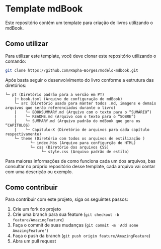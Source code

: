 # Template mdBook 

Este repositório contém um template para criação de livros utilizando o mdBook. 

## Como utilizar

Para utilizar este template, você deve clonar este repositório utilizando o comando:

```bash
git clone https://github.com/Rapha-Borges/modelo-mdbook.git
```

Após basta seguir o desenvolvimento do livro conforme a estrutura das diretórios:

```
└─ pt (Diretório padrão para a versão em PT)
    |─ book.toml (Arquivo de configuração do mdBook)
    └─ src (Diretório usado para manter todos .md, imagens e demais arquivos que serão referenciados durante o livro)
    |    └─ BOOKSUMMARY.md (Arquivo com o texto para o “SUMÁRIO”)
    |    └─ README.md (Arquivo com o texto para o “SOBRE”)
    |    └─ SUMMARY.md (Arquivo padrão do mdBook que gera os “CAPÍTULOS) 
    |    └─ Capitulo-X (Diretório de arquivos para cada capítulo respectivamente)
    └─ theme (Diretório com todos os arquivos de estilização )
           └─ index.hbs (Arquivo para configurção do HTML)
           └─ css (Diretório dos arquivos CSS)
                └─ style.css (Arquivo padrão de estilo)
```

Para maiores informações de como funciona cada um dos arquivos, bas consultar no próprio repositório desse template, cada arquivo vai contar com uma descrição ou exemplo.



## Como contribuir

Para contribuir com este projeto, siga os seguintes passos:

1. Crie um fork do projeto
2. Crie uma branch para sua feature (`git checkout -b feature/AmazingFeature`)
3. Faça o commit de suas mudanças (`git commit -m 'Add some AmazingFeature'`)
4. Faça o push da branch (`git push origin feature/AmazingFeature`)
5. Abra um pull request